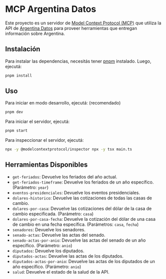 # MCP Argentina Datos

Este proyecto es un servidor de [Model Context Protocol (MCP)](https://docs.modelcontext.io/) que utiliza la API de [Argentina Datos](https://argentinadatos.com/) para proveer herramientas que entregan información sobre Argentina.

## Instalación

Para instalar las dependencias, necesitás tener [pnpm](https://pnpm.io/installation) instalado. Luego, ejecutá:

```bash
pnpm install
```

## Uso

Para iniciar en modo desarrollo, ejecutá: (recomendado)

```bash
pnpm dev
```

Para iniciar el servidor, ejecutá:

```bash
pnpm start
```

Para inspeccionar el servidor, ejecutá:

```bash
npx -y @modelcontextprotocol/inspector npx -y tsx main.ts
```

## Herramientas Disponibles

- `get-feriados`: Devuelve los feriados del año actual.
- `get-feriados-timeframe`: Devuelve los feriados de un año específico. (Parámetro: `year`)
- `eventos-presidenciales`: Devuelve los eventos presidenciales.
- `dolares-historico`: Devuelve las cotizaciones de todas las casas de cambio.
- `dolares-por-casa`: Devuelve las cotizaciones del dólar de la casa de cambio especificada. (Parámetro: `casa`)
- `dolares-por-casa-fecha`: Devuelve la cotización del dólar de una casa de cambio en una fecha específica. (Parámetros: `casa`, `fecha`)
- `senadores`: Devuelve los senadores.
- `senado-actas`: Devuelve las actas del senado.
- `senado-actas-por-anio`: Devuelve las actas del senado de un año específico. (Parámetro: `anio`)
- `diputados`: Devuelve los diputados.
- `diputados-actas`: Devuelve las actas de los diputados.
- `diputados-actas-por-anio`: Devuelve las actas de los diputados de un año específico. (Parámetro: `anio`)
- `salud`: Devuelve el estado de la salud de la API.
